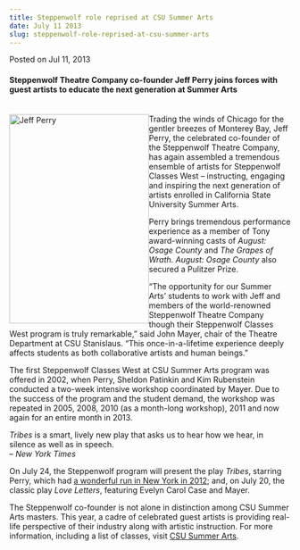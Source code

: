 ```yaml
---
title: Steppenwolf role reprised at CSU Summer Arts
date: July 11 2013
slug: steppenwolf-role-reprised-at-csu-summer-arts
---
```


 



<span class="date">Posted on Jul 11, 2013    </span>
<h4>Steppenwolf Theatre Company co-founder Jeff Perry joins forces
with guest artists to educate the next generation at Summer
Arts</h4>
<p><br>
<img alt="Jeff Perry" src="https://news.csumb.edu/sites/default/files/65/attachments/news/images/jeff_perry_at_steinbeck_3.jpg" style="float:left; width:250px; height:375px">Trading the winds
of Chicago for the gentler breezes of Monterey Bay, Jeff Perry, the
celebrated co-founder of the Steppenwolf Theatre Company, has again
assembled a tremendous ensemble of artists for Steppenwolf Classes
West &#x2013; instructing, engaging and inspiring the next generation of
artists enrolled in California State University Summer Arts.</img></br></p>
<p>Perry brings tremendous performance experience as a member of
Tony award-winning casts of <em>August: Osage County</em> and
<em>The Grapes of Wrath</em>. <em>August: Osage County</em> also
secured a Pulitzer Prize.</p>
<p>&#x201C;The opportunity for our Summer Arts&#x2019; students to work with Jeff
and members of the world-renowned Steppenwolf Theatre Company
though their Steppenwolf Classes West program is truly remarkable,&#x201D;
said John Mayer, chair of the Theatre Department at CSU Stanislaus.
&#x201C;This once-in-a-lifetime experience deeply affects students as both
collaborative artists and human beings.&#x201D;</p>
<p>The first Steppenwolf Classes West at CSU Summer Arts program
was offered in 2002, when Perry, Sheldon Patinkin and Kim
Rubenstein conducted a two-week intensive workshop coordinated by
Mayer.&#xA0;Due to the success of the program and the student
demand, the workshop was repeated in 2005, 2008, 2010 (as a
month-long workshop), 2011 and now again for an entire month in
2013.</p>
<p class="pullquote"><em>Tribes</em> is a smart, lively new play
that asks us to hear how we hear, in silence as well as in
speech.<br>
&#x2013; <em>New York Times</em></br></p>
<p>On July 24, the Steppenwolf program will present the play
<em>Tribes</em>, starring Perry, which had <a href="https://theater.nytimes.com/2012/03/05/theater/reviews/tribes-by-nina-raines-at-the-barrow-street-theater.html?_r=2&amp;adxnnl=1&amp;adxnnlx=1373578403-Tjpo0TeR2B8l8DKVM6VIIg" rel="nofollow">a wonderful run in New York in 2012</a>; and, on
July 20, the classic play <em>Love Letters</em>, featuring Evelyn
Carol Case and Mayer.</p>
<p>The Steppenwolf co-founder is not alone in distinction among CSU
Summer Arts masters. This year, a cadre of celebrated guest artists
is providing real-life perspective of their industry along with
artistic instruction. For more information, including a list of
classes, visit <a href="https://www.csusummerarts.org" rel="nofollow">CSU Summer Arts</a>.</p>
<p>&#xA0;</p>
<p>&#xA0;</p>
<p><br>
&#xA0;</br></p>





 
